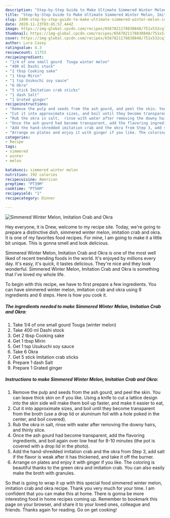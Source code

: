 ```yaml
---
description: "Step-by-Step Guide to Make Ultimate Simmered Winter Melon, Imitation Crab and Okra"
title: "Step-by-Step Guide to Make Ultimate Simmered Winter Melon, Imitation Crab and Okra"
slug: 2490-step-by-step-guide-to-make-ultimate-simmered-winter-melon-imitation-crab-and-okra
date: 2020-11-23T03:45:57.444Z
image: https://img-global.cpcdn.com/recipes/6567821178830848/751x532cq70/simmered-winter-melon-imitation-crab-and-okra-recipe-main-photo.jpg
thumbnail: https://img-global.cpcdn.com/recipes/6567821178830848/751x532cq70/simmered-winter-melon-imitation-crab-and-okra-recipe-main-photo.jpg
cover: https://img-global.cpcdn.com/recipes/6567821178830848/751x532cq70/simmered-winter-melon-imitation-crab-and-okra-recipe-main-photo.jpg
author: Lura Casey
ratingvalue: 4.3
reviewcount: 11753
recipeingredient:
- "1/4 of one small gourd  Touga winter melon"
- "400 ml Dashi stock"
- "2 tbsp Cooking sake"
- "1 tbsp Mirin"
- "1 tsp Usukuchi soy sauce"
- "6 Okra"
- "5 stick Imitation crab sticks"
- "1 dash Salt"
- "1 Grated ginger"
recipeinstructions:
- "Remove the pulp and seeds from the ash gourd, and peel the skin. You can leave thick skin on if you like.  Using a knife to cut a lattice design into the skin side will make them boil up faster, and make it easier to eat,"
- "Cut it into approximate sizes, and boil until they become transparent from the broth (use a drop lid or aluminum foil with a hole poked in the center, and boil covered)."
- "Rub the okra in salt,  rinse with water after removing the downy hairs, and thinly slice."
- "Once the ash gourd had become transparent, add the flavoring ingredients, and boil again over low heat for 8-10 minutes (the pot is covered with a drop lid in the photo)."
- "Add the hand-shredded imitation crab and the okra from Step 3, add salt if the flavor is weak after it has thickened, and take it off the burner."
- "Arrange on plates and enjoy it with ginger if you like. The coloring is beautiful thanks to the green okra and imitation crab. You can also easily make the broth with granules."
categories:
- Recipe
tags:
- simmered
- winter
- melon

katakunci: simmered winter melon 
nutrition: 192 calories
recipecuisine: American
preptime: "PT39M"
cooktime: "PT56M"
recipeyield: "1"
recipecategory: Dinner

---
```



![Simmered Winter Melon, Imitation Crab and Okra](https://img-global.cpcdn.com/recipes/6567821178830848/751x532cq70/simmered-winter-melon-imitation-crab-and-okra-recipe-main-photo.jpg)

Hey everyone, it is Drew, welcome to my recipe site. Today, we're going to prepare a distinctive dish, simmered winter melon, imitation crab and okra. It is one of my favorites food recipes. For mine, I am going to make it a little bit unique. This is gonna smell and look delicious.

Simmered Winter Melon, Imitation Crab and Okra is one of the most well liked of recent trending foods in the world. It's enjoyed by millions every day. It's easy, it's quick, it tastes delicious. They're nice and they look wonderful. Simmered Winter Melon, Imitation Crab and Okra is something that I've loved my whole life.




To begin with this recipe, we have to first prepare a few ingredients. You can have simmered winter melon, imitation crab and okra using 9 ingredients and 6 steps. Here is how you cook it.

<!--inarticleads1-->

##### The ingredients needed to make Simmered Winter Melon, Imitation Crab and Okra:

1. Take 1/4 of one small gourd  Touga (winter melon)
1. Take 400 ml Dashi stock
1. Get 2 tbsp Cooking sake
1. Get 1 tbsp Mirin
1. Get 1 tsp Usukuchi soy sauce
1. Take 6 Okra
1. Get 5 stick Imitation crab sticks
1. Prepare 1 dash Salt
1. Prepare 1 Grated ginger




<!--inarticleads2-->

##### Instructions to make Simmered Winter Melon, Imitation Crab and Okra:

1. Remove the pulp and seeds from the ash gourd, and peel the skin. You can leave thick skin on if you like.  Using a knife to cut a lattice design into the skin side will make them boil up faster, and make it easier to eat,
1. Cut it into approximate sizes, and boil until they become transparent from the broth (use a drop lid or aluminum foil with a hole poked in the center, and boil covered).
1. Rub the okra in salt,  rinse with water after removing the downy hairs, and thinly slice.
1. Once the ash gourd had become transparent, add the flavoring ingredients, and boil again over low heat for 8-10 minutes (the pot is covered with a drop lid in the photo).
1. Add the hand-shredded imitation crab and the okra from Step 3, add salt if the flavor is weak after it has thickened, and take it off the burner.
1. Arrange on plates and enjoy it with ginger if you like. The coloring is beautiful thanks to the green okra and imitation crab. You can also easily make the broth with granules.




So that is going to wrap it up with this special food simmered winter melon, imitation crab and okra recipe. Thank you very much for your time. I am confident that you can make this at home. There is gonna be more interesting food in home recipes coming up. Remember to bookmark this page on your browser, and share it to your loved ones, colleague and friends. Thanks again for reading. Go on get cooking!
